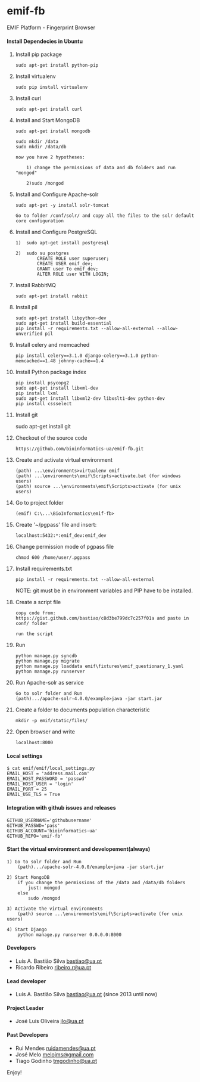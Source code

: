 emif-fb
=======

EMIF Platform - Fingerprint Browser 



#### Install Dependecies in Ubuntu

1.  Install pip package

        sudo apt-get install python-pip


2.  Install virtualenv

        sudo pip install virtualenv


3.  Install curl

        sudo apt-get install curl


4.  Install and Start MongoDB

        sudo apt-get install mongodb

        sudo mkdir /data
        sudo mkdir /data/db

        now you have 2 hypotheses:

            1) change the permissions of data and db folders and run "mongod"

            2)sudo /mongod


5.  Install and Configure Apache-solr
        
        sudo apt-get -y install solr-tomcat

        Go to folder /conf/solr/ and copy all the files to the solr default core configuration 


6.  Install and Configure PostgreSQL

        1)  sudo apt-get install postgresql

        2)  sudo su postgres
                CREATE ROLE user superuser;
                CREATE USER emif_dev;
                GRANT user To emif_dev;
                ALTER ROLE user WITH LOGIN;


7.  Install RabbitMQ

        sudo apt-get install rabbit


8.  Install pil

        sudo apt-get install libpython-dev
        sudo apt-get install build-essential
        pip install -r requirements.txt --allow-all-external --allow-unverified pil


9.  Install celery and memcached

        pip install celery==3.1.0 django-celery==3.1.0 python-memcached==1.48 johnny-cache==1.4


10. Install Python package index
        
        pip install psycopg2
        sudo apt-get install libxml-dev
        pip install lxml
        sudo apt-get install libxml2-dev libxslt1-dev python-dev
        pip install cssselect


11.  Install git

        sudo apt-get install git


12. Checkout of the source code

        https://github.com/bioinformatics-ua/emif-fb.git


13. Create and activate virtual environment

        (path) ...\environments>virtualenv emif
        (path) ...\environments\emif\Scripts>activate.bat (for windows users)
        (path) source ...\environments\emif\Scripts>activate (for unix users)


14. Go to project folder
    
        (emif) C:\...\BioInformatics\emif-fb>   


15. Create '~/pgpass' file and insert:

        localhost:5432:*:emif_dev:emif_dev


16. Change permission mode of pgpass file
    
        chmod 600 /home/user/.pgpass

    
17. Install requirements.txt

        pip install -r requirements.txt --allow-all-external

    NOTE: git must be in environment variables and PIP have to be installed.

18. Create a script file

        copy code from: https://gist.github.com/bastiao/c8d3be799dc7c257f01a and paste in conf/ folder

        run the script

19. Run

        python manage.py syncdb
        python manage.py migrate
        python manage.py loaddata emif\fixtures\emif_questionary_1.yaml
        python manage.py runserver

  
        
18. Run Apache-solr as service


        Go to solr folder and Run
        (path).../apache-solr-4.0.0/example>java -jar start.jar


19. Create a folder to documents population characteristic

        mkdir -p emif/static/files/


20. Open browser and write


        localhost:8000


#### Local settings

    $ cat emif/emif/local_settings.py
    EMAIL_HOST = 'address.mail.com'
    EMAIL_HOST_PASSWORD = 'passwd'
    EMAIL_HOST_USER = 'login'
    EMAIL_PORT = 25
    EMAIL_USE_TLS = True


#### Integration with github issues and releases



    GITHUB_USERNAME='githubusername'
    GITHUB_PASSWD='pass'
    GITHUB_ACCOUNT='bioinformatics-ua'
    GITHUB_REPO='emif-fb'


#### Start the virtual environment and developement(always)

    1) Go to solr folder and Run
        (path).../apache-solr-4.0.0/example>java -jar start.jar

    2) Start MongoDB
        if you change the permissions of the /data and /data/db folders
            just: mongod
        else
            sudo /mongod

    3) Activate the virtual environments
        (path) source ...\environments\emif\Scripts>activate (for unix users)

    4) Start Django
        python manage.py runserver 0.0.0.0:8000




#### Developers

 * Luís A. Bastião Silva <bastiao@ua.pt>
 * Ricardo Ribeiro <ribeiro.r@ua.pt> 


#### Lead developer

* Luís A. Bastião Silva <bastiao@ua.pt> (since 2013 until now)

#### Project Leader

 * José Luis Oliveira <jlo@ua.pt>


#### Past Developers

 * Rui Mendes <ruidamendes@ua.pt>
 * José Melo <melojms@gmail.com>
 * Tiago Godinho <tmgodinho@ua.pt>


 Enjoy!

